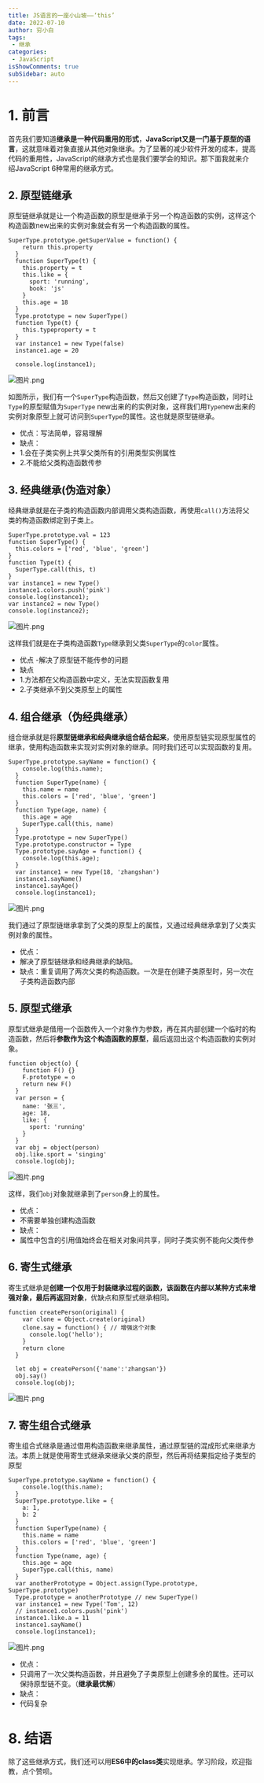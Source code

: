 ```yaml
---
title: JS语言的一座小山坡——‘this’  
date: 2022-07-10
author: 穷小白
tags:
 - 继承
categories: 
 - JavaScript
isShowComments: true  
subSidebar: auto
---
```


# 1. 前言

首先我们要知道**继承是一种代码重用的形式**，**JavaScript又是一门基于原型的语言**，这就意味着对象直接从其他对象继承。为了显著的减少软件开发的成本，提高代码的重用性，JavaScript的继承方式也是我们要学会的知识。那下面我就来介绍JavaScript 6种常用的继承方式。
##  2. 原型链继承

原型链继承就是让一个构造函数的原型是继承于另一个构造函数的实例，这样这个构造函数new出来的实例对象就会有另一个构造函数的属性。

```
SuperType.prototype.getSuperValue = function() {
    return this.property
  }
  function SuperType(t) {
    this.property = t
    this.like = {
      sport: 'running',
      book: 'js'
    }
    this.age = 18
  }
  Type.prototype = new SuperType()
  function Type(t) {
    this.typeproperty = t
  }
  var instance1 = new Type(false)
  instance1.age = 20

  console.log(instance1);
```

![图片.png](https://p3-juejin.byteimg.com/tos-cn-i-k3u1fbpfcp/020c6f50ce674beb922da110445320e7~tplv-k3u1fbpfcp-watermark.image?)

如图所示，我们有一个`SuperType`构造函数，然后又创建了`Type`构造函数，同时让`Type`的原型赋值为`SuperType` new出来的的实例对象，这样我们用`Type`new出来的实例对象原型上就可访问到`SuperType`的属性。这也就是原型链继承。

- 优点：写法简单，容易理解
- 缺点：
- 1.会在子类实例上共享父类所有的引用类型实例属性
- 2.不能给父类构造函数传参
##  3. 经典继承(伪造对象）
经典继承就是在子类的构造函数内部调用父类构造函数，再使用`call()`方法将父类的构造函数绑定到子类上。
```
SuperType.prototype.val = 123
function SuperType() {
  this.colors = ['red', 'blue', 'green']
}
function Type(t) {
  SuperType.call(this, t)
}
var instance1 = new Type()
instance1.colors.push('pink')
console.log(instance1);
var instance2 = new Type()
console.log(instance2);
```


![图片.png](https://p9-juejin.byteimg.com/tos-cn-i-k3u1fbpfcp/fa83dc6b63f2487eb66a25925a9a1c01~tplv-k3u1fbpfcp-watermark.image?)

这样我们就是在子类构造函数`Type`继承到父类`SuperType`的`color`属性。
- 优点
-解决了原型链不能传参的问题
- 缺点
- 1.方法都在父构造函数中定义，无法实现函数复用
- 2.子类继承不到父类原型上的属性
##  4. 组合继承（伪经典继承）
组合继承就是将**原型链继承和经典继承组合结合起来**，使用原型链实现原型属性的继承，使用构造函数来实现对实例对象的继承。同时我们还可以实现函数的复用。
```
SuperType.prototype.sayName = function() {
    console.log(this.name);
  }
  function SuperType(name) {
    this.name = name
    this.colors = ['red', 'blue', 'green']
  }
  function Type(age, name) {
    this.age = age
    SuperType.call(this, name)
  }
  Type.prototype = new SuperType()
  Type.prototype.constructor = Type
  Type.prototype.sayAge = function() {
    console.log(this.age);
  }
  var instance1 = new Type(18, 'zhangshan')
  instance1.sayName()
  instance1.sayAge()
  console.log(instance1);
```

![图片.png](https://p3-juejin.byteimg.com/tos-cn-i-k3u1fbpfcp/76afb1edb42d4fb98d5bb4d83207ca57~tplv-k3u1fbpfcp-watermark.image?)

我们通过了原型链继承拿到了父类的原型上的属性，又通过经典继承拿到了父类实例对象的属性。
- 优点：
- 解决了原型链继承和经典继承的缺陷。
- 缺点：重复调用了两次父类的构造函数。一次是在创建子类原型时，另一次在子类构造函数内部
##  5. 原型式继承
原型式继承是借用一个函数传入一个对象作为参数，再在其内部创建一个临时的构造函数，然后将**参数作为这个构造函数的原型**，最后返回出这个构造函数的实例对象。
```
function object(o) {
    function F() {}
    F.prototype = o
    return new F()
  }
  var person = {
    name: '张三',
    age: 18,
    like: {
      sport: 'running'
    }
  }
  var obj = object(person)
  obj.like.sport = 'singing'
  console.log(obj);
```

![图片.png](https://p3-juejin.byteimg.com/tos-cn-i-k3u1fbpfcp/7a6b4c149595429eaa79cc1bf7b90364~tplv-k3u1fbpfcp-watermark.image?)

这样，我们`obj`对象就继承到了`person`身上的属性。
- 优点：
- 不需要单独创建构造函数
- 缺点：
- 属性中包含的引用值始终会在相关对象间共享，同时子类实例不能向父类传参
##  6. 寄生式继承
寄生式继承是**创建一个仅用于封装继承过程的函数，该函数在内部以某种方式来增强对象，最后再返回对象**，优缺点和原型式继承相同。
```
function createPerson(original) {
    var clone = Object.create(original)
    clone.say = function() { // 增强这个对象
      console.log('hello');
    }
    return clone
  }

  let obj = createPerson({'name':'zhangsan'})
  obj.say()
  console.log(obj);
```

![图片.png](https://p6-juejin.byteimg.com/tos-cn-i-k3u1fbpfcp/d25a320b284f429582bf59d20647732b~tplv-k3u1fbpfcp-watermark.image?)

## 7. 寄生组合式继承
寄生组合式继承是通过借用构造函数来继承属性，通过原型链的混成形式来继承方法。本质上就是使用寄生式继承来继承父类的原型，然后再将结果指定给子类型的原型
```
SuperType.prototype.sayName = function() {
    console.log(this.name);
  }
  SuperType.prototype.like = {
    a: 1,
    b: 2
  }
  function SuperType(name) {
    this.name = name
    this.colors = ['red', 'blue', 'green']
  }
  function Type(name, age) {
    this.age = age
    SuperType.call(this, name)
  }
  var anotherPrototype = Object.assign(Type.prototype, SuperType.prototype)
  Type.prototype = anotherPrototype // new SuperType()
  var instance1 = new Type('Tom', 12)
  // instance1.colors.push('pink')
  instance1.like.a = 11
  instance1.sayName()
  console.log(instance1);
```
![图片.png](https://p3-juejin.byteimg.com/tos-cn-i-k3u1fbpfcp/a087f2f8202d44b88b9315c08ca25b48~tplv-k3u1fbpfcp-watermark.image?)
- 优点：
- 只调用了一次父类构造函数，并且避免了子类原型上创建多余的属性。还可以保持原型链不变。（**继承最优解**）
- 缺点：
- 代码复杂
# 8. 结语
除了这些继承方式，我们还可以用**ES6中的class类**实现继承。学习阶段，欢迎指教，点个赞呗。